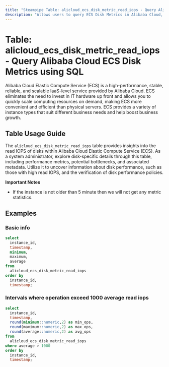 ```yaml
---
title: "Steampipe Table: alicloud_ecs_disk_metric_read_iops - Query Alibaba Cloud ECS Disk Metrics using SQL"
description: "Allows users to query ECS Disk Metrics in Alibaba Cloud, specifically the read IOPS (Input/Output Operations Per Second), providing insights into disk performance and potential bottlenecks."
---
```


# Table: alicloud_ecs_disk_metric_read_iops - Query Alibaba Cloud ECS Disk Metrics using SQL

Alibaba Cloud Elastic Compute Service (ECS) is a high-performance, stable, reliable, and scalable IaaS-level service provided by Alibaba Cloud. ECS eliminates the need to invest in IT hardware up front and allows you to quickly scale computing resources on demand, making ECS more convenient and efficient than physical servers. ECS provides a variety of instance types that suit different business needs and help boost business growth.

## Table Usage Guide

The `alicloud_ecs_disk_metric_read_iops` table provides insights into the read IOPS of disks within Alibaba Cloud Elastic Compute Service (ECS). As a system administrator, explore disk-specific details through this table, including performance metrics, potential bottlenecks, and associated metadata. Utilize it to uncover information about disk performance, such as those with high read IOPS, and the verification of disk performance policies.

**Important Notes**
- If the instance is not older than 5 minute then we will not get any metric statistics.

## Examples

### Basic info

```sql
select
  instance_id,
  timestamp,
  minimum,
  maximum,
  average
from
  alicloud_ecs_disk_metric_read_iops
order by
  instance_id,
  timestamp;
```

### Intervals where operation exceed 1000 average read iops

```sql
select
  instance_id,
  timestamp,
  round(minimum::numeric,2) as min_ops,
  round(maximum::numeric,2) as max_ops,
  round(average::numeric,2) as avg_ops
from
  alicloud_ecs_disk_metric_read_iops
where average > 1000
order by
  instance_id,
  timestamp;
```
